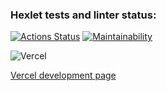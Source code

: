 ### Hexlet tests and linter status:
[![Actions Status](https://github.com/hikarinakano/frontend-project-11/workflows/hexlet-check/badge.svg)](https://github.com/hikarinakano/frontend-project-11/actions)
[![Maintainability](https://api.codeclimate.com/v1/badges/15cb02c480dafc1db4fb/maintainability)](https://codeclimate.com/github/hikarinakano/frontend-project-11/maintainability)

![Vercel](https://vercelbadge.vercel.app/api/hikarinakano/frontend-project-11)

<a href="https://vercel.com/hikarinakano/frontend-project-11">Vercel development page</a>